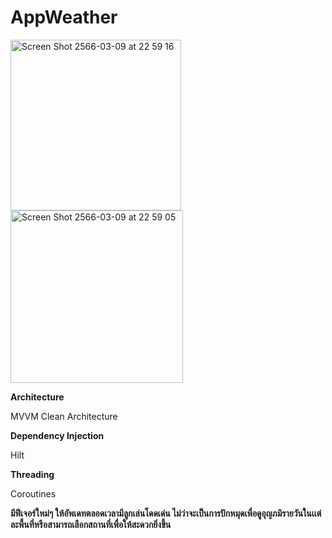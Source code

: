 # AppWeather


<img width="273" alt="Screen Shot 2566-03-09 at 22 59 16" src="https://user-images.githubusercontent.com/68962015/224081117-d3460310-f35a-4de7-b401-30c0751d6f97.png">
<img width="276" alt="Screen Shot 2566-03-09 at 22 59 05" src="https://user-images.githubusercontent.com/68962015/224081136-50e5d9ee-7c70-4a39-b64b-95b4b8837a00.png">

**Architecture**

MVVM  Clean Architecture

**Dependency Injection**

Hilt

**Threading**

Coroutines


**มีฟีเจอร์ใหม่ๆ ให้อัพเดทตลอดเวลามีลูกเล่นโดดเด่น ไม่ว่าจะเป็นการปักหมุดเพื่อดูอุญภมิรายวันในเเต่ละพื้นที่หรือสามารถเลือกสถานที่เพื่อให้สะดวกยิ่งขึ้น**
